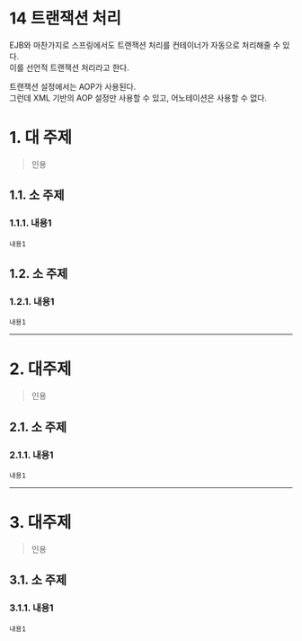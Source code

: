 14 트랜잭션 처리
=======================
EJB와 마찬가지로 스프링에서도 트랜잭션 처리를 컨테이너가 자동으로 처리해줄 수 있다.     
이를 선언적 트랜잭션 처리라고 한다.      
     
트랜잭션 설정에서는 AOP가 사용된다.  
그런데 XML 기반의 AOP 설정만 사용할 수 있고, 어노테이션은 사용할 수 없다.  
# 1. 대 주제
> 인용
## 1.1. 소 주제
### 1.1.1. 내용1
```
내용1
```
## 1.2. 소 주제
### 1.2.1. 내용1
```
내용1
```

***
# 2. 대주제
> 인용
## 2.1. 소 주제
### 2.1.1. 내용1
```
내용1
```   

***
# 3. 대주제
> 인용
## 3.1. 소 주제
### 3.1.1. 내용1
```
내용1
```
